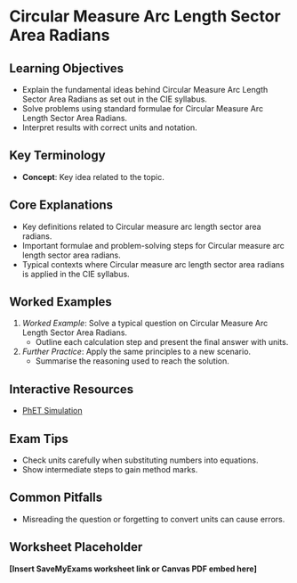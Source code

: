 # Circular Measure Arc Length Sector Area Radians

## Learning Objectives
- Explain the fundamental ideas behind Circular Measure Arc Length Sector Area Radians as set out in the CIE syllabus.
- Solve problems using standard formulae for Circular Measure Arc Length Sector Area Radians.
- Interpret results with correct units and notation.

## Key Terminology
- **Concept**: Key idea related to the topic.

## Core Explanations
- Key definitions related to Circular measure arc length sector area radians.
- Important formulae and problem-solving steps for Circular measure arc length sector area radians.
- Typical contexts where Circular measure arc length sector area radians is applied in the CIE syllabus.

## Worked Examples
1. *Worked Example*: Solve a typical question on Circular Measure Arc Length Sector Area Radians.
   - Outline each calculation step and present the final answer with units.
2. *Further Practice*: Apply the same principles to a new scenario.
   - Summarise the reasoning used to reach the solution.

## Interactive Resources
- [PhET Simulation](https://phet.colorado.edu/)

## Exam Tips
- Check units carefully when substituting numbers into equations.
- Show intermediate steps to gain method marks.

## Common Pitfalls
- Misreading the question or forgetting to convert units can cause errors.

## Worksheet Placeholder
**[Insert SaveMyExams worksheet link or Canvas PDF embed here]**

